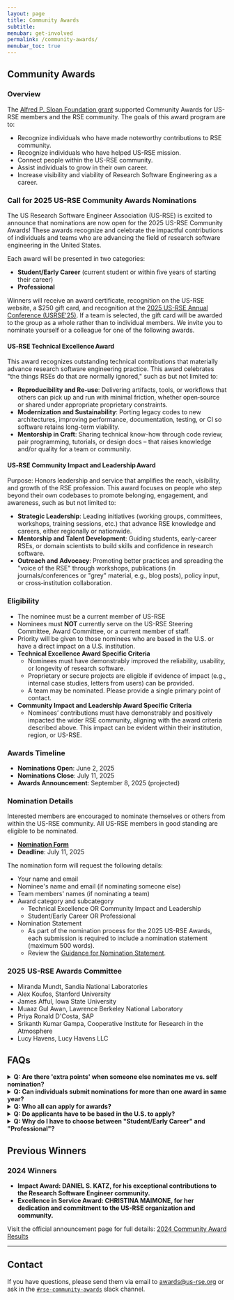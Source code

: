 ```yaml
---
layout: page
title: Community Awards
subtitle:
menubar: get-involved
permalink: /community-awards/
menubar_toc: true
---
```


## Community Awards

### Overview

The [Alfred P. Sloan Foundation grant](https://us-rse.org/2023-04-27-sloan-grant-initiatives/)
supported Community Awards for US-RSE members and the RSE community. The goals of this award program are to:

- Recognize individuals who have made noteworthy contributions to RSE community.
- Recognize individuals who have helped US-RSE mission.
- Connect people within the US-RSE community.
- Assist individuals to grow in their own career.
- Increase visibility and viability of Research Software Engineering as a career.

### Call for 2025 US-RSE Community Awards Nominations

The US Research Software Engineer Association (US-RSE) is excited to announce
that nominations are now open for the 2025 US-RSE Community Awards! These
awards recognize and celebrate the impactful contributions of individuals and
teams who are advancing the field of research software engineering in the
United States.

Each award will be presented in two categories:

- **Student/Early Career** (current student or within five years of starting their career)
- **Professional**

Winners will receive an award certificate, recognition on the US-RSE website,
a $250 gift card, and recognition at the [2025 US-RSE Annual Conference (USRSE'25)](https://us-rse.org/usrse25/).
If a team is selected, the gift card will be awarded to the group as a whole
rather than to individual members.
We invite you to nominate yourself or a colleague for one of the following awards.

#### US‑RSE Technical Excellence Award

This award recognizes outstanding technical contributions that materially advance
research software engineering practice. This award celebrates "the things RSEs
do that are normally ignored," such as but not limited to:

- **Reproducibility and Re‑use**: Delivering artifacts, tools, or workflows that
  others can pick up and run with minimal friction, whether open‑source or shared
  under appropriate proprietary constraints.
- **Modernization and Sustainability**: Porting legacy codes to new architectures,
  improving performance, documentation, testing, or CI so software retains long-term viability.
- **Mentorship in Craft**: Sharing technical know-how through code review, pair
  programming, tutorials, or design docs – that raises knowledge and/or quality
  for a team or community.

#### US‑RSE Community Impact and Leadership Award

Purpose: Honors leadership and service that amplifies the reach, visibility,
and growth of the RSE profession. This award focuses on people who step beyond
their own codebases to promote belonging, engagement, and awareness, such as
but not limited to:

- **Strategic Leadership**: Leading initiatives (working groups, committees,
  workshops, training sessions, etc.) that advance RSE knowledge and careers,
  either regionally or nationwide.
- **Mentorship and Talent Development**: Guiding students, early-career RSEs,
  or domain scientists to build skills and confidence in research software.
- **Outreach and Advocacy**: Promoting better practices and spreading the
  "voice of the RSE" through workshops, publications (in journals/conferences
  or "grey" material, e.g., blog posts), policy input, or cross‑institution collaboration.

### Eligibility

- The nominee must be a current member of US-RSE
- Nominees must **NOT** currently serve on the US-RSE Steering Committee, Award Committee,
  or a current member of staff.
- Priority will be given to those nominees who are based in the U.S. or have a
  direct impact on a U.S. institution.
- **Technical Excellence Award Specific Criteria**
  - Nominees must have demonstrably improved the reliability, usability, or
    longevity of research software.
  - Proprietary or secure projects are eligible if evidence of impact (e.g.,
    internal case studies, letters from users) can be provided.
  - A team may be nominated. Please provide a single primary point of contact.
- **Community Impact and Leadership Award Specific Criteria**
  - Nominees’ contributions must have demonstrably and positively impacted the
    wider RSE community, aligning with the award criteria described above.
    This impact can be evident within their institution, region, or US-RSE.

### Awards Timeline

- **Nominations Open**: June 2, 2025
- **Nominations Close**: July 11, 2025
- **Awards Announcement**: September 8, 2025 (projected)

### Nomination Details

Interested members are encouraged to nominate themselves or others from
within the US-RSE community. All US-RSE members in good standing are eligible
to be nominated.

- [**Nomination Form**](https://forms.gle/2Bq9z2BKeEX6phiU8)
- **Deadline**: July 11, 2025

The nomination form will request the following details:

- Your name and email
- Nominee's name and email (if nominating someone else)
- Team members' names (if nominating a team)
- Award category and subcategory
  - Technical Excellence OR Community Impact and Leadership
  - Student/Early Career OR Professional
- Nomination Statement
  - As part of the nomination process for the 2025 US-RSE Awards, each submission
    is required to include a nomination statement (maximum 500 words).
  - Review the [Guidance for Nomination Statement](https://docs.google.com/document/d/12OyXWRYaFjOsq0egReaIT5a99XNaLOSBScegz4GJi8s/).


### 2025 US-RSE Awards Committee

- Miranda Mundt, Sandia National Laboratories
- Alex Koufos, Stanford University
- James Afful, Iowa State University
- Muaaz Gul Awan, Lawrence Berkeley National Laboratory
- Priya Ronald D'Costa, SAP
- Srikanth Kumar Gampa, Cooperative Institute for Research in the Atmosphere
- Lucy Havens, Lucy Havens LLC

## FAQs

<details>
  <summary><b>Q: Are there 'extra points' when someone else nominates me vs. self nomination? </b></summary>
    A: There are no 'extra points' whether you self-nominate or if someone else
    suggests your name. All nominees will be contacted after nominations close and asked
    to fill out a "Nominee Acceptance" form that will include requests for, e.g.,
    a brief biography and evidence of impact.
</details>

<details>
  <summary><b>Q: Can individuals submit nominations for more than one award in same year?</b></summary>
    A: No, individuals cannot apply for multiple awards in the same year.
</details>

<details>
  <summary><b>Q: Who all can apply for awards? </b></summary>
    A: The applicant/nominee has to be a current US-RSE member. Current US-RSE
    Steering Committee members or staff members cannot apply for awards.
</details>

<details>
  <summary><b>Q: Do applicants have to be based in the U.S. to apply?</b></summary>
    A: No; any member of US-RSE is eligible to apply. However, priority will be
    given to those nominees who are based in the U.S. or have a direct impact
    on a U.S. institution.
</details>

<details>
  <summary><b>Q: Why do I have to choose between "Student/Early Career" and "Professional"?</b></summary>
    A: In an attempt to ensure accessibility for all members of the community, the
    Awards Committee has created these two subcategories to ensure that nominees
    are evaluated alongside others at a similar stage in their careers.
</details>


## Previous Winners

### 2024 Winners

* **Impact Award: DANIEL S. KATZ,  for his exceptional contributions to the Research Software Engineer community.**
* **Excellence in Service Award: CHRISTINA MAIMONE, for her dedication and commitment to the US-RSE organization and community.**

Visit the official announcement page for full details: [2024 Community Award Results](/2024-05-29-community-awards-results/)

--------

## Contact

If you have questions, please send them via email to [awards@us-rse.org](mailto:awards@us-rse.org)
or ask in the [`#rse-community-awards`](https://usrse.slack.com/archives/C061FLX5J57) slack channel.
